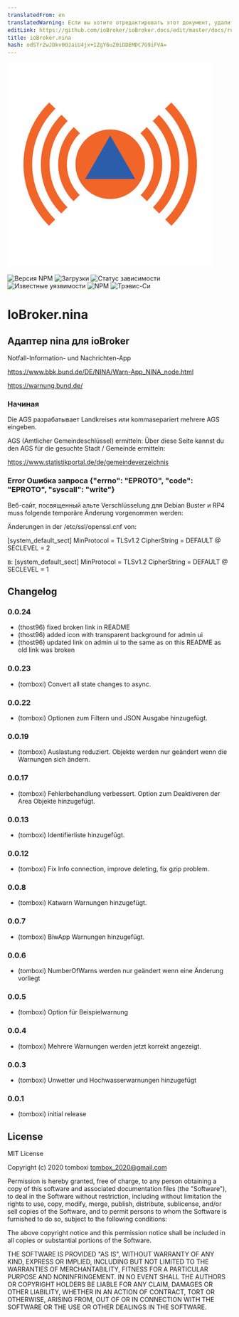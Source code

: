```yaml
---
translatedFrom: en
translatedWarning: Если вы хотите отредактировать этот документ, удалите поле «translatedFrom», в противном случае этот документ будет снова автоматически переведен
editLink: https://github.com/ioBroker/ioBroker.docs/edit/master/docs/ru/adapterref/iobroker.nina/README.md
title: ioBroker.nina
hash: odSTrZwJDkv0OJaiU4jx+IZgY6uZ0iDDEMDC7G9iFVA=
---
```

![Логотип](../../../en/adapterref/iobroker.nina/admin/nina.png)

![Версия NPM](http://img.shields.io/npm/v/iobroker.nina.svg)
![Загрузки](https://img.shields.io/npm/dm/iobroker.nina.svg)
![Статус зависимости](https://img.shields.io/david/TA2k/iobroker.nina.svg)
![Известные уязвимости](https://snyk.io/test/github/TA2k/ioBroker.nina/badge.svg)
![NPM](https://nodei.co/npm/iobroker.nina.png?downloads=true)
![Трэвис-Си](http://img.shields.io/travis/TA2k/ioBroker.nina/master.svg)

# IoBroker.nina
## Адаптер nina для ioBroker
Notfall-Information- und Nachrichten-App

<https://www.bbk.bund.de/DE/NINA/Warn-App_NINA_node.html>

<https://warnung.bund.de/>

### Начиная
Die AGS разрабатывает Landkreises или kommasepariert mehrere AGS eingeben.

AGS (Amtlicher Gemeindeschlüssel) ermitteln: Über diese Seite kannst du den AGS für die gesuchte Stadt / Gemeinde ermitteln:

<https://www.statistikportal.de/de/gemeindeverzeichnis>

### Error Ошибка запроса {"errno": "EPROTO", "code": "EPROTO", "syscall": "write"}
Веб-сайт, посвященный альте Verschlüsselung для Debian Buster и RP4 muss folgende temporäre Änderung vorgenommen werden:

Änderungen in der /etc/ssl/openssl.cnf von:

[system_default_sect] MinProtocol = TLSv1.2 CipherString = DEFAULT @ SECLEVEL = 2

в: [system_default_sect] MinProtocol = TLSv1.2 CipherString = DEFAULT @ SECLEVEL = 1

## Changelog

### 0.0.24
- (thost96) fixed broken link in README
- (thost96) added icon with transparent background for admin ui
- (thost96) updated link on admin ui to the same as on this README as old link was broken

### 0.0.23

- (tomboxi) Convert all state changes to async.

### 0.0.22

- (tomboxi) Optionen zum Filtern und JSON Ausgabe hinzugefügt.

### 0.0.19

- (tomboxi) Auslastung reduziert. Objekte werden nur geändert wenn die Warnungen sich ändern.

### 0.0.17

- (tomboxi) Fehlerbehandlung verbessert. Option zum Deaktiveren der Area Objekte hinzugefügt.

### 0.0.13

- (tomboxi) Identifierliste hinzugefügt.

### 0.0.12

- (tomboxi) Fix Info connection, improve deleting, fix gzip problem.

### 0.0.8

- (tomboxi) Katwarn Warnungen hinzugefügt.

### 0.0.7

- (tomboxi) BiwApp Warnungen hinzugefügt.

### 0.0.6

- (tomboxi) NumberOfWarns werden nur geändert wenn eine Änderung vorliegt

### 0.0.5

- (tomboxi) Option für Beispielwarnung

### 0.0.4

- (tomboxi) Mehrere Warnungen werden jetzt korrekt angezeigt.

### 0.0.3

- (tomboxi) Unwetter und Hochwasserwarnungen hinzugefügt

### 0.0.1

- (tomboxi) initial release

## License

MIT License

Copyright (c) 2020 tomboxi <tombox_2020@gmail.com>

Permission is hereby granted, free of charge, to any person obtaining a copy
of this software and associated documentation files (the "Software"), to deal
in the Software without restriction, including without limitation the rights
to use, copy, modify, merge, publish, distribute, sublicense, and/or sell
copies of the Software, and to permit persons to whom the Software is
furnished to do so, subject to the following conditions:

The above copyright notice and this permission notice shall be included in all
copies or substantial portions of the Software.

THE SOFTWARE IS PROVIDED "AS IS", WITHOUT WARRANTY OF ANY KIND, EXPRESS OR
IMPLIED, INCLUDING BUT NOT LIMITED TO THE WARRANTIES OF MERCHANTABILITY,
FITNESS FOR A PARTICULAR PURPOSE AND NONINFRINGEMENT. IN NO EVENT SHALL THE
AUTHORS OR COPYRIGHT HOLDERS BE LIABLE FOR ANY CLAIM, DAMAGES OR OTHER
LIABILITY, WHETHER IN AN ACTION OF CONTRACT, TORT OR OTHERWISE, ARISING FROM,
OUT OF OR IN CONNECTION WITH THE SOFTWARE OR THE USE OR OTHER DEALINGS IN THE
SOFTWARE.
